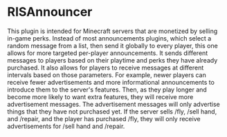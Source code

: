 # RISAnnouncer
This plugin is intended for Minecraft servers that are monetized by selling in-game perks. Instead of most announcements plugins, which select a random message from a list, then send it globally to every player, this one allows for more targeted per-player announcements. It sends different messages to players based on their playtime and perks they have already purchased. It also allows for players to receive messages at different intervals based on those parameters. For example, newer players can receive fewer advertisements and more informational announcements to introduce them to the server's features. Then, as they play longer and become more likely to want extra features, they will receive more advertisement messages. The advertisement messages will only advertise things that they have not purchased yet. If the server sells /fly, /sell hand, and /repair, and the player has purchased /fly, they will only receive advertisements for /sell hand and /repair.
